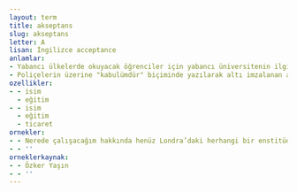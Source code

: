 ```yaml
---
layout: term
title: akseptans
slug: akseptans
letter: A
lisan: İngilizce acceptance
anlamlar:
- Yabancı ülkelerde okuyacak öğrenciler için yabancı üniversitenin ilgililerince gönderilen kabul belgesi
- Poliçelerin üzerine "kabulümdür" biçiminde yazılarak altı imzalanan açıklama; kabul
ozellikler:
- - isim
  - eğitim
- - isim
  - eğitim
  - ticaret
ornekler:
- - Nerede çalışacağım hakkında henüz Londra’daki herhangi bir enstitüden bir akseptans alamadım.
- - ''
orneklerkaynak:
- - Özker Yaşın
- - ''
---
```

